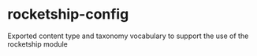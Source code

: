 rocketship-config
=================

Exported content type and taxonomy vocabulary to support the use of the rocketship module
